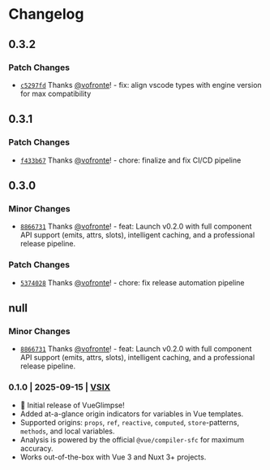 # Changelog

## 0.3.2

### Patch Changes

- [`c5297fd`](https://github.com/vofronte/vue-glimpse/commit/c5297fdcbaa116acd0d9c38e96057043764e9826) Thanks [@vofronte](https://github.com/vofronte)! - fix: align vscode types with engine version for max compatibility

## 0.3.1

### Patch Changes

- [`f433b67`](https://github.com/vofronte/vue-glimpse/commit/f433b672f5b507f27eb08284c8b6a29e2f02ad88) Thanks [@vofronte](https://github.com/vofronte)! - chore: finalize and fix CI/CD pipeline

## 0.3.0

### Minor Changes

- [`8866731`](https://github.com/vofronte/vue-glimpse/commit/8866731dc778d55cc98f22846e0c04cb25125934) Thanks [@vofronte](https://github.com/vofronte)! - feat: Launch v0.2.0 with full component API support (emits, attrs, slots), intelligent caching, and a professional release pipeline.

### Patch Changes

- [`5374028`](https://github.com/vofronte/vue-glimpse/commit/5374028d806cb98b1867821d449ed00b1d65bc69) Thanks [@vofronte](https://github.com/vofronte)! - chore: fix release automation pipeline

## null

### Minor Changes

- [`8866731`](https://github.com/vofronte/vue-glimpse/commit/8866731dc778d55cc98f22846e0c04cb25125934) Thanks [@vofronte](https://github.com/vofronte)! - feat: Launch v0.2.0 with full component API support (emits, attrs, slots), intelligent caching, and a professional release pipeline.

### 0.1.0 | 2025-09-15 | [VSIX](https://marketplace.visualstudio.com/_apis/public/gallery/publishers/undefined_publisher/vsextensions/vue-glimpse/0.1.0/vspackage)

- 🎉 Initial release of VueGlimpse!
- Added at-a-glance origin indicators for variables in Vue templates.
- Supported origins: `props`, `ref`, `reactive`, `computed`, `store`-patterns, `methods`, and local variables.
- Analysis is powered by the official `@vue/compiler-sfc` for maximum accuracy.
- Works out-of-the-box with Vue 3 and Nuxt 3+ projects.
